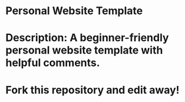 # Personal Website Template

# Description: A beginner-friendly personal website template with helpful comments.

# Fork this repository and edit away!

